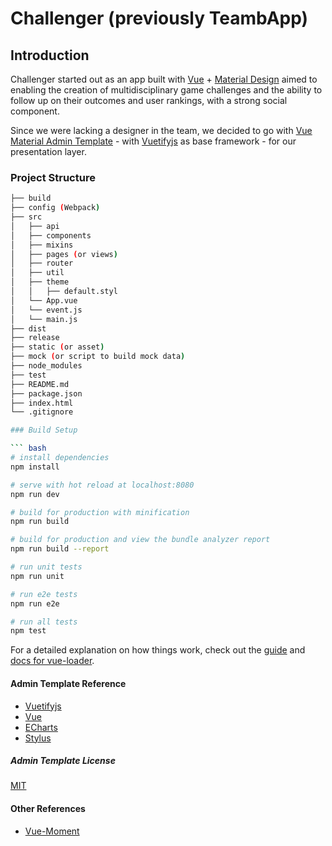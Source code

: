 # Challenger (previously TeambApp)

## Introduction
Challenger started out as an app built with [Vue](https://vuejs.org/index.html/) + [Material Design](https://vuematerial.io/) aimed to enabling the creation of multidisciplinary game challenges and the ability to follow up on their outcomes and user rankings, with a strong social component.

Since we were lacking a designer in the team, we decided to go with [Vue Material Admin Template](https://github.com/tookit/vue-material-admin/) - with [Vuetifyjs](https://vuetifyjs.com/) as base framework -  for our presentation layer.


###
### Project Structure
```bash
├── build
├── config (Webpack)
├── src
│   ├── api
│   ├── components
│   ├── mixins
│   ├── pages (or views)
│   ├── router
│   ├── util
│   ├── theme
│   │   ├── default.styl
│   └── App.vue
│   └── event.js
│   └── main.js
├── dist
├── release
├── static (or asset)
├── mock (or script to build mock data)
├── node_modules
├── test
├── README.md
├── package.json
├── index.html
└── .gitignore

### Build Setup

``` bash
# install dependencies
npm install

# serve with hot reload at localhost:8080
npm run dev

# build for production with minification
npm run build

# build for production and view the bundle analyzer report
npm run build --report

# run unit tests
npm run unit

# run e2e tests
npm run e2e

# run all tests
npm test
```

For a detailed explanation on how things work, check out the [guide](http://vuejs-templates.github.io/webpack/) and [docs for vue-loader](http://vuejs.github.io/vue-loader).

#### Admin Template Reference

* [Vuetifyjs](https://vuetifyjs.com/)
* [Vue](https://vuejs.org/index.html/)
* [ECharts](http://echarts.baidu.com/option.html)
* [Stylus](http://stylus-lang.com/)

##### Admin Template License

[MIT](https://github.com/tookit/vue-material-admin/blob/master/LICENSE)


#### Other References
* [Vue-Moment](https://www.npmjs.com/package/vue-moment)
